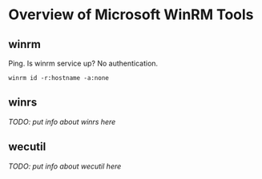 Overview of Microsoft WinRM Tools
=================================

winrm
-----

Ping. Is winrm service up? No authentication.

    winrm id -r:hostname -a:none


winrs
-----

*TODO: put info about winrs here*

wecutil
-------

*TODO: put info about wecutil here*
